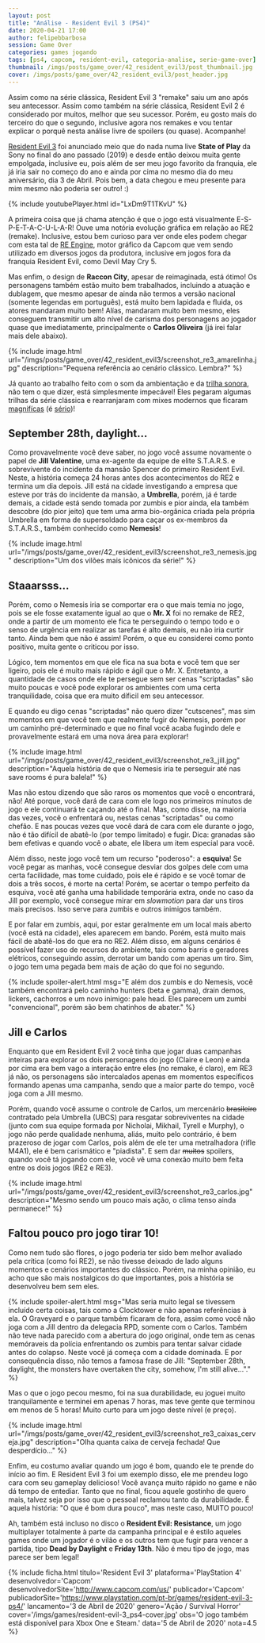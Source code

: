 ```yaml
---
layout: post
title: "Análise - Resident Evil 3 (PS4)"
date: 2020-04-21 17:00
author: felipebbarbosa
session: Game Over
categories: games jogando
tags: [ps4, capcom, resident-evil, categoria-analise, serie-game-over]
thumbnail: /imgs/posts/game_over/42_resident_evil3/post_thumbnail.jpg
cover: /imgs/posts/game_over/42_resident_evil3/post_header.jpg
---
```


Assim como na série clássica, Resident Evil 3 "remake" saiu um ano após seu antecessor. Assim como também na série clássica, Resident Evil 2 é considerado por muitos, melhor que seu sucessor. Porém, eu gosto mais do terceiro do que o segundo, inclusive agora nos remakes e vou tentar explicar o porquê nesta análise livre de spoilers (ou quase). Acompanhe!

<!--more-->

[Resident Evil 3](https://www.residentevil.com/re3/pt-br/) foi anunciado meio que do nada numa live **State of Play** da Sony no final do ano passado (2019) e desde então deixou muita gente empolgada, inclusive eu, pois além de ser meu jogo favorito da franquia, ele já iria sair no começo do ano e ainda por cima no mesmo dia do meu aniversário, dia 3 de Abril. Pois bem, a data chegou e meu presente para mim mesmo não poderia ser outro! :)

{% include youtubePlayer.html id="LxDm9T1TKvU" %}

A primeira coisa que já chama atenção é que o jogo está visualmente E-S-P-E-T-A-C-U-L-A-R! Ouve uma notória evolução gráfica em relação ao RE2 (remake). Inclusive, estou bem curioso para ver onde eles podem chegar com esta tal de [RE Engine](https://residentevil.fandom.com/wiki/RE_Engine), motor gráfico da Capcom que vem sendo utilizado em diversos jogos da produtora, inclusive em jogos fora da franquia Resident Evil, como Devil May Cry 5.

Mas enfim, o design de **Raccon City**, apesar de reimaginada, está ótimo! Os personagens também estão muito bem trabalhados, incluindo a atuação e dublagem, que mesmo apesar de ainda não termos a versão nacional (somente legendas em português), está muito bem lapidada e fluida, os atores mandaram muito bem! Alías, mandaram muito bem mesmo, eles conseguem transmitir um alto nível de carisma dos personagens ao jogador quase que imediatamente, principalmente o **Carlos Oliveira** (já irei falar mais dele abaixo).

{% include image.html
  url="/imgs/posts/game_over/42_resident_evil3/screenshot_re3_amarelinha.jpg"
  description="Pequena referência ao cenário clássico. Lembra?" %}

Já quanto ao trabalho feito com o som da ambientação e da [trilha sonora](https://open.spotify.com/album/4YeaVEE1JQxapmeo8y5SBS?si=eY3F-eCnS92orCnP1revKw), não tem o que dizer, está simplesmente impecável! Eles pegaram algumas trilhas da série clássica e rearranjaram com mixes modernos que ficaram [magnifícas](https://open.spotify.com/track/17Ci2BDG1ueTzXwPmdB89C?si=HKM8iffdRHS_fPvB0uVV5A) (é [sério](https://open.spotify.com/track/4pQfHSIpOydMtNaX5Bf26v?si=_ROnL_1FQp6Ttzwyeu47CQ))!

## September 28th, daylight...

Como provavelmente você deve saber, no jogo você assume novamente o papel de **Jill Valentine**, uma ex-agente da equipe de elite S.T.A.R.S. e sobrevivente do incidente da mansão Spencer do primeiro Resident Evil. Neste, a história começa 24 horas antes dos acontecimentos do RE2 e termina um dia depois. Jill está na cidade investigando a empresa que esteve por trás do incidente da mansão, a **Umbrella**, porém, já é tarde demais, a cidade está sendo tomada por zumbis e pior ainda, ela também descobre (do pior jeito) que tem uma arma bio-orgânica criada pela própria Umbrella em forma de supersoldado para caçar os ex-membros da S.T.A.R.S., também conhecido como **Nemesis**!

{% include image.html
  url="/imgs/posts/game_over/42_resident_evil3/screenshot_re3_nemesis.jpg"
  description="Um dos vilões mais icônicos da série!" %}

## Staaarsss...

Porém, como o Nemesis iria se comportar era o que mais temia no jogo, pois se ele fosse exatamente igual ao que o **Mr. X** foi no remake de RE2, onde a partir de um momento ele fica te perseguindo o tempo todo e o senso de urgência em realizar as tarefas é alto demais, eu não iria curtir tanto. Ainda bem que não é assim! Porém, o que eu considerei como ponto positivo, muita gente o criticou por isso.

Lógico, tem momentos em que ele fica na sua bota e você tem que ser ligeiro, pois ele é muito mais rápido e ágil que o Mr. X. Entretanto, a quantidade de casos onde ele te persegue sem ser cenas "scriptadas" são muito poucas e você pode explorar os ambientes com uma certa tranquilidade, coisa que era muito díficil em seu antecessor.

E quando eu digo cenas "scriptadas" não quero dizer "cutscenes", mas sim momentos em que você tem que realmente fugir do Nemesis, porém por um caminho pré-determinado e que no final você acaba fugindo dele e provavelmente estará em uma nova área para explorar!

{% include image.html
  url="/imgs/posts/game_over/42_resident_evil3/screenshot_re3_jill.jpg"
  description="Aquela história de que o Nemesis iria te perseguir até nas save rooms é pura balela!" %}

Mas não estou dizendo que são raros os momentos que você o encontrará, não! Até porque, você dará de cara com ele logo nos primeiros minutos de jogo e ele continuará te caçando até o final. Mas, como disse, na maioria das vezes, você o enfrentará ou, nestas cenas "scriptadas" ou como chefão. E nas poucas vezes que você dará de cara com ele durante o jogo, não é tão difícil de abatê-lo (por tempo limitado) e fugir. Dica: granadas são bem efetivas e quando você o abate, ele libera um item especial para você.

Além disso, neste jogo você tem um recurso "poderoso": a **esquiva**! Se você pegar as manhas, você consegue desviar dos golpes dele com uma certa facilidade, mas tome cuidado, pois ele é rápido e se você tomar de dois a três socos, é morte na certa! Porém, se acertar o tempo perfeito da esquiva, você até ganha uma habilidade temporária extra, onde no caso da Jill por exemplo, você consegue mirar em _slowmotion_ para dar uns tiros mais precisos. Isso serve para zumbis e outros inimigos também.

E por falar em zumbis, aqui, por estar geralmente em um local mais aberto (você está na cidade), eles aparecem em bando. Porém, está muito mais fácil de abatê-los do que era no RE2. Além disso, em alguns cenários é possível fazer uso de recursos do ambiente, tais como barris e geradores elétricos, conseguindo assim, derrotar um bando com apenas um tiro. Sim, o jogo tem uma pegada bem mais de ação do que foi no segundo.

{% include spoiler-alert.html
  msg="E além dos zumbis e do Nemesis, você também encontrará pelo caminho hunters (beta e gamma), drain demos, lickers, cachorros e um novo inimigo: pale head. Eles parecem um zumbi \"convencional\", porém são bem chatinhos de abater." %}

## Jill e Carlos

Enquanto que em Resident Evil 2 você tinha que jogar duas campanhas inteiras para explorar os dois personagens do jogo (Claire e Leon) e ainda por cima era bem vago a interação entre eles (no remake, é claro), em RE3 já não, os personagens são intercalados apenas em momentos específicos formando apenas uma campanha, sendo que a maior parte do tempo, você joga com a Jill mesmo.

Porém, quando você assume o controle de Carlos, um mercenário ~~brasileiro~~ contratado pela Umbrella (UBCS) para resgatar sobreviventes na cidade (junto com sua equipe formada por Nicholai, Mikhail, Tyrell e Murphy), o jogo não perde qualidade nenhuma, aliás, muito pelo contrário, é bem prazeroso de jogar com Carlos, pois além de ele ter uma metralhadora (rifle M4A1), ele é bem carismático e "piadista". E sem dar ~~muitos~~ spoilers, quando você tá jogando com ele, você vê uma conexão muito bem feita entre os dois jogos (RE2 e RE3).

{% include image.html
  url="/imgs/posts/game_over/42_resident_evil3/screenshot_re3_carlos.jpg"
  description="Mesmo sendo um pouco mais ação, o clima tenso ainda permanece!" %}

## Faltou pouco pro jogo tirar 10!

Como nem tudo são flores, o jogo poderia ter sido bem melhor avaliado pela crítica (como foi RE2), se não tivesse deixado de lado alguns momentos e cenários importantes do clássico. Porém, na minha opinião, eu acho que são mais nostalgicos do que importantes, pois a história se desenvolveu bem sem eles.

{% include spoiler-alert.html
  msg="Mas seria muito legal se tivessem incluído certa coisas, tais como a Clocktower e não apenas referências à ela. O Graveyard e o parque também ficaram de fora, assim como você não joga com a Jill dentro da delegacia RPD, somente com o Carlos. Também não teve nada parecido com a abertura do jogo original, onde tem as cenas memóraveis da polícia enfrentando os zumbis para tentar salvar cidade antes do colapso. Neste você já começa com a cidade dominada. E por consequência disso, não temos a famosa frase de Jill: \"September 28th, daylight, the monsters have overtaken the city, somehow, I'm still alive...\"." %}

Mas o que o jogo pecou mesmo, foi na sua durabilidade, eu joguei muito tranquilamente e terminei em apenas 7 horas, mas teve gente que terminou em menos de 5 horas! Muito curto para um jogo deste nível (e preço).

{% include image.html
  url="/imgs/posts/game_over/42_resident_evil3/screenshot_re3_caixas_cerveja.jpg"
  description="Olha quanta caixa de cerveja fechada! Que desperdício..." %}

Enfim, eu costumo avaliar quando um jogo é bom, quando ele te prende do início ao fim. E Resident Evil 3 foi um exemplo disso, ele me prendeu logo cara com seu gameplay delicioso! Você avança muito rápido no game e não dá tempo de entediar. Tanto que no final, ficou aquele gostinho de quero mais, talvez seja por isso que o pessoal reclamou tanto da durabilidade. É aquela história: "O que é bom dura pouco", mas neste caso, MUITO pouco!

Ah, também está incluso no disco o **Resident Evil: Resistance**, um jogo multiplayer totalmente à parte da campanha principal e é estilo aqueles games onde um jogador é o vilão e os outros tem que fugir para vencer a partida, tipo **Dead by Daylight** e **Friday 13th**. Não é meu tipo de jogo, mas parece ser bem legal!

{% include ficha.html
  titulo='Resident Evil 3'
  plataforma='PlayStation 4'
  desenvolvedor='Capcom'
  desenvolvedorSite='http://www.capcom.com/us/'
  publicador='Capcom'
  publicadorSite='https://www.playstation.com/pt-br/games/resident-evil-3-ps4/'
  lancamento='3 de Abril de 2020'
  genero='Ação / Survival Horror'
  cover='/imgs/games/resident-evil-3_ps4-cover.jpg'
  obs='O jogo também está disponível para Xbox One e Steam.'
  data='5 de Abril de 2020'
  nota=4.5 %}
